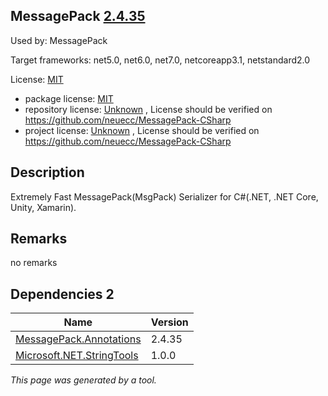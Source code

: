 MessagePack [2.4.35](https://www.nuget.org/packages/MessagePack/2.4.35)
--------------------

Used by: MessagePack

Target frameworks: net5.0, net6.0, net7.0, netcoreapp3.1, netstandard2.0

License: [MIT](../../../../licenses/mit) 

- package license: [MIT](https://licenses.nuget.org/MIT) 
- repository license: [Unknown](https://github.com/neuecc/MessagePack-CSharp) , License should be verified on https://github.com/neuecc/MessagePack-CSharp
- project license: [Unknown](https://github.com/neuecc/MessagePack-CSharp) , License should be verified on https://github.com/neuecc/MessagePack-CSharp

Description
-----------
Extremely Fast MessagePack(MsgPack) Serializer for C#(.NET, .NET Core, Unity, Xamarin).

Remarks
-----------
no remarks


Dependencies 2
-----------

|Name|Version|
|----------|:----|
|[MessagePack.Annotations](../../../../packages/nuget.org/messagepack.annotations/2.4.35)|2.4.35|
|[Microsoft.NET.StringTools](../../../../packages/nuget.org/microsoft.net.stringtools/1.0.0)|1.0.0|

*This page was generated by a tool.*
